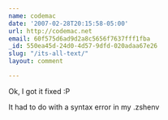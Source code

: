 ```yaml
---
name: codemac
date: '2007-02-28T20:15:58-05:00'
url: http://codemac.net
email: 60f575d6ad9d2a8c5656f7637fff1fba
_id: 550ea45d-24d0-4d57-9dfd-020adaa67e26
slug: "/its-all-text/"
layout: comment

---
```


Ok, I got it fixed :P

It had to do with a syntax error in my .zshenv
